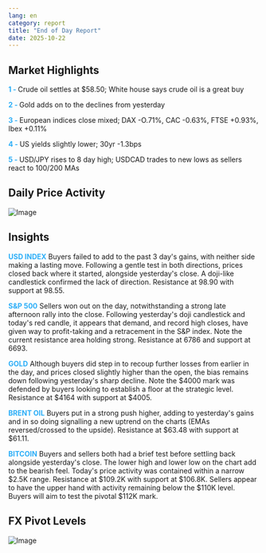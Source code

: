 ```yaml
---
lang: en
category: report
title: "End of Day Report"
date: 2025-10-22
---
```



<h2>Market Highlights</h2>
<strong style="color: #2caef7;">1 - </strong> Crude oil settles at $58.50; White house says crude oil is a great buy

<strong style="color: #2caef7;">2 - </strong> Gold adds on to the declines from yesterday

<strong style="color: #2caef7;">3 - </strong> European indices close mixed; DAX -O.71%, CAC -0.63%, FTSE +0.93%, Ibex +0.11%

<strong style="color: #2caef7;">4 - </strong> US yields slightly lower; 30yr -1.3bps

<strong style="color: #2caef7;">5 - </strong> USD/JPY rises to 8 day high; USDCAD trades to new lows as sellers react to 100/200 MAs



<h2>Daily Price Activity</h2>
<img src="https://markleighedu.github.io/img/Oct-2025/22-Oct-2025/price.jpg" alt="Image"/>

<h2>Insights</h2>
<strong style="color: #2caef7;">USD INDEX</strong> Buyers failed to add to the past 3 day's gains, with neither side making a lasting move. Following a gentle test in both directions, prices closed back where it started, alongside yesterday's close. A doji-like candlestick confirmed the lack of direction. Resistance at 98.90 with support at 98.55.

<strong style="color: #2caef7;">S&P 500</strong> Sellers won out on the day, notwithstanding a strong late afternoon rally into the close. Following yesterday's doji candlestick and today's red candle, it appears that demand, and record high closes, have given way to profit-taking and a retracement in the S&P index. Note the current resistance area holding strong. Resistance at 6786 and support at 6693. 

<strong style="color: #2caef7;">GOLD</strong> Although buyers did step in to recoup further losses from earlier in the day, and prices closed slightly higher than the open, the bias remains down following yesterday's sharp decline. Note the $4000 mark was defended by buyers looking to establish a floor at the strategic level. Resistance at $4164 with support at $4005.  

<strong style="color: #2caef7;">BRENT OIL</strong> Buyers put in a strong push higher, adding to yesterday's gains and in so doing signalling a new uptrend on the charts (EMAs reversed/crossed to the upside). Resistance at $63.48 with support at $61.11. 

<strong style="color: #2caef7;">BITCOIN</strong> Buyers and sellers both had a brief test before settling back alongside yesterday's close. The lower high and lower low on the chart add to the bearish feel. Today's price activity was contained within a narrow $2.5K range. Resistance at $109.2K with support at $106.8K. Sellers appear to have the upper hand with activity remaining below the $110K level. Buyers will aim to test the pivotal $112K mark.



<h2>FX Pivot Levels</h2>
<img src="https://markleighedu.github.io/img/Oct-2025/22-Oct-2025/pivot.jpg" alt="Image"/>